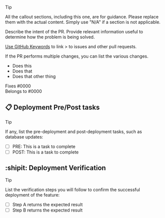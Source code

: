 
> [!TIP]
>
> All the callout sections, including this one, are for guidance. Please replace them with the actual content. Simply use "N/A" if a section is not applicable.
>
> Describe the intent of the PR. Provide relevant information useful to determine how the problem is being solved.
>
> [Use GitHub Keywords](https://docs.github.com/en/get-started/writing-on-github/working-with-advanced-formatting/using-keywords-in-issues-and-pull-requests) to link > to issues and other pull requests.
>
> If the PR performs multiple changes, you can list the various changes.
>
> - Does this
> - Does that
> - Does that other thing
>
> Fixes #0000<br>
> Belongs to #0000


## :clipboard: Deployment Pre/Post tasks

> [!TIP]
>
> If any, list the pre-deployment and post-deployment tasks, such as database updates:
>
> - [ ] PRE: This is a task to complete
> - [ ] POST: This is a task to complete


## :shipit: Deployment Verification

> [!TIP]
>
> List the verification steps you will follow to confirm the successful deployment of the feature:
>
> - [ ] Step A returns the expected result
> - [ ] Step B returns the expected result
